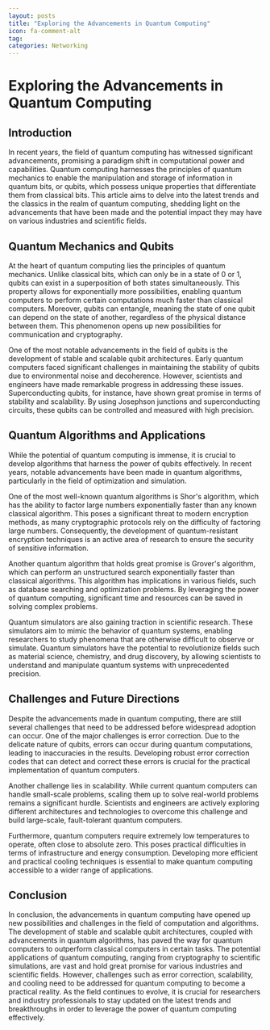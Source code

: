 ```yaml
---
layout: posts
title: "Exploring the Advancements in Quantum Computing"
icon: fa-comment-alt
tag:      
categories: Networking
---
```



# Exploring the Advancements in Quantum Computing

## Introduction

In recent years, the field of quantum computing has witnessed significant advancements, promising a paradigm shift in computational power and capabilities. Quantum computing harnesses the principles of quantum mechanics to enable the manipulation and storage of information in quantum bits, or qubits, which possess unique properties that differentiate them from classical bits. This article aims to delve into the latest trends and the classics in the realm of quantum computing, shedding light on the advancements that have been made and the potential impact they may have on various industries and scientific fields.

## Quantum Mechanics and Qubits

At the heart of quantum computing lies the principles of quantum mechanics. Unlike classical bits, which can only be in a state of 0 or 1, qubits can exist in a superposition of both states simultaneously. This property allows for exponentially more possibilities, enabling quantum computers to perform certain computations much faster than classical computers. Moreover, qubits can entangle, meaning the state of one qubit can depend on the state of another, regardless of the physical distance between them. This phenomenon opens up new possibilities for communication and cryptography.

One of the most notable advancements in the field of qubits is the development of stable and scalable qubit architectures. Early quantum computers faced significant challenges in maintaining the stability of qubits due to environmental noise and decoherence. However, scientists and engineers have made remarkable progress in addressing these issues. Superconducting qubits, for instance, have shown great promise in terms of stability and scalability. By using Josephson junctions and superconducting circuits, these qubits can be controlled and measured with high precision.

## Quantum Algorithms and Applications

While the potential of quantum computing is immense, it is crucial to develop algorithms that harness the power of qubits effectively. In recent years, notable advancements have been made in quantum algorithms, particularly in the field of optimization and simulation.

One of the most well-known quantum algorithms is Shor's algorithm, which has the ability to factor large numbers exponentially faster than any known classical algorithm. This poses a significant threat to modern encryption methods, as many cryptographic protocols rely on the difficulty of factoring large numbers. Consequently, the development of quantum-resistant encryption techniques is an active area of research to ensure the security of sensitive information.

Another quantum algorithm that holds great promise is Grover's algorithm, which can perform an unstructured search exponentially faster than classical algorithms. This algorithm has implications in various fields, such as database searching and optimization problems. By leveraging the power of quantum computing, significant time and resources can be saved in solving complex problems.

Quantum simulators are also gaining traction in scientific research. These simulators aim to mimic the behavior of quantum systems, enabling researchers to study phenomena that are otherwise difficult to observe or simulate. Quantum simulators have the potential to revolutionize fields such as material science, chemistry, and drug discovery, by allowing scientists to understand and manipulate quantum systems with unprecedented precision.

## Challenges and Future Directions

Despite the advancements made in quantum computing, there are still several challenges that need to be addressed before widespread adoption can occur. One of the major challenges is error correction. Due to the delicate nature of qubits, errors can occur during quantum computations, leading to inaccuracies in the results. Developing robust error correction codes that can detect and correct these errors is crucial for the practical implementation of quantum computers.

Another challenge lies in scalability. While current quantum computers can handle small-scale problems, scaling them up to solve real-world problems remains a significant hurdle. Scientists and engineers are actively exploring different architectures and technologies to overcome this challenge and build large-scale, fault-tolerant quantum computers.

Furthermore, quantum computers require extremely low temperatures to operate, often close to absolute zero. This poses practical difficulties in terms of infrastructure and energy consumption. Developing more efficient and practical cooling techniques is essential to make quantum computing accessible to a wider range of applications.

## Conclusion

In conclusion, the advancements in quantum computing have opened up new possibilities and challenges in the field of computation and algorithms. The development of stable and scalable qubit architectures, coupled with advancements in quantum algorithms, has paved the way for quantum computers to outperform classical computers in certain tasks. The potential applications of quantum computing, ranging from cryptography to scientific simulations, are vast and hold great promise for various industries and scientific fields. However, challenges such as error correction, scalability, and cooling need to be addressed for quantum computing to become a practical reality. As the field continues to evolve, it is crucial for researchers and industry professionals to stay updated on the latest trends and breakthroughs in order to leverage the power of quantum computing effectively.